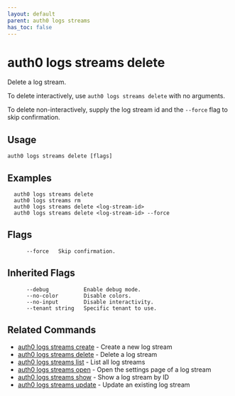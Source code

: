 ```yaml
---
layout: default
parent: auth0 logs streams
has_toc: false
---
```

# auth0 logs streams delete

Delete a log stream.

To delete interactively, use `auth0 logs streams delete` with no arguments.

To delete non-interactively, supply the log stream id and the `--force` flag to skip confirmation.

## Usage
```
auth0 logs streams delete [flags]
```

## Examples

```
  auth0 logs streams delete
  auth0 logs streams rm
  auth0 logs streams delete <log-stream-id>
  auth0 logs streams delete <log-stream-id> --force
```


## Flags

```
      --force   Skip confirmation.
```


## Inherited Flags

```
      --debug           Enable debug mode.
      --no-color        Disable colors.
      --no-input        Disable interactivity.
      --tenant string   Specific tenant to use.
```


## Related Commands

- [auth0 logs streams create](auth0_logs_streams_create.md) - Create a new log stream
- [auth0 logs streams delete](auth0_logs_streams_delete.md) - Delete a log stream
- [auth0 logs streams list](auth0_logs_streams_list.md) - List all log streams
- [auth0 logs streams open](auth0_logs_streams_open.md) - Open the settings page of a log stream
- [auth0 logs streams show](auth0_logs_streams_show.md) - Show a log stream by ID
- [auth0 logs streams update](auth0_logs_streams_update.md) - Update an existing log stream


